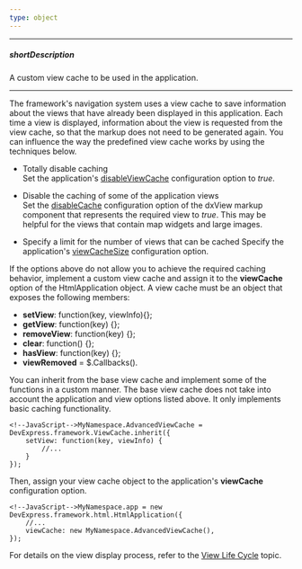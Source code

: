 ```yaml
---
type: object
---
```

---
##### shortDescription
A custom view cache to be used in the application.

---
The framework's navigation system uses a view cache to save information about the views that have already been displayed in this application. Each time a view is displayed, information about the view is requested from the view cache, so that the markup does not need to be generated again. You can influence the way the predefined view cache works by using the techniques below.

- Totally disable caching  
	Set the application's [disableViewCache](/api-reference/40%20SPA%20Framework/HtmlApplication/1%20Configuration/disableViewCache.md '/Documentation/ApiReference/SPA_Framework/HtmlApplication/Configuration/#disableViewCache') configuration option to *true*.

- Disable the caching of some of the application views  
	Set the [disableCache](/api-reference/40%20SPA%20Framework/Markup%20Components/dxView/1%20Configuration/disableCache.md '/Documentation/ApiReference/SPA_Framework/Markup_Components/dxView/Configuration/#disableCache') configuration option of the dxView markup component that represents the required view to *true*. This may be helpful for the views that contain map widgets and large images.

- Specify a limit for the number of views that can be cached
	Specify the application's [viewCacheSize](/api-reference/40%20SPA%20Framework/HtmlApplication/1%20Configuration/viewCacheSize.md '/Documentation/ApiReference/SPA_Framework/HtmlApplication/Configuration/#viewCacheSize') configuration option.

If the options above do not allow you to achieve the required caching behavior, implement a custom view cache and assign it to the **viewCache** option of the HtmlApplication object. A view cache must be an object that exposes the following members:

- **setView**: function(key, viewInfo){};
- **getView**: function(key) {};
- **removeView**: function(key) {};
- **clear**: function() {};
- **hasView**: function(key) {};
- **viewRemoved** = $.Callbacks().

You can inherit from the base view cache and implement some of the functions in a custom manner. The base view cache does not take into account the application and view options listed above. It only implements basic caching functionality.

	<!--JavaScript-->MyNamespace.AdvancedViewCache = DevExpress.framework.ViewCache.inherit({
		setView: function(key, viewInfo) {
			//...
		}
	});

Then, assign your view cache object to the application's **viewCache** configuration option.

	<!--JavaScript-->MyNamespace.app = new DevExpress.framework.html.HtmlApplication({
		//...
		viewCache: new MyNamespace.AdvancedViewCache(),
	});

For details on the view display process, refer to the [View Life Cycle](/concepts/40%20SPA%20Framework/1%20Views%20and%20Layouts/8%20View%20Life%20Cycle.md '/Documentation/Guide/SPA_Framework/Views_and_Layouts/#View_Life_Cycle') topic.